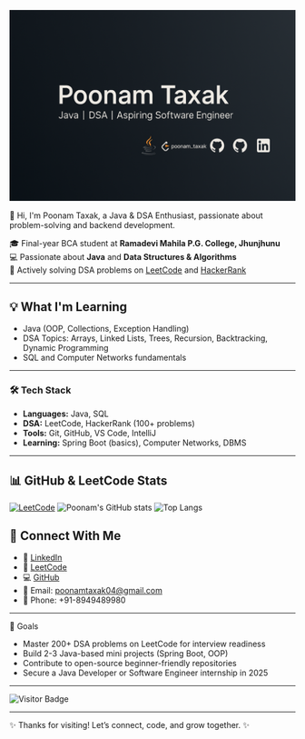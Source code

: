 ![Poonam's Banner](https://raw.githubusercontent.com/poonam04-taxak/poonam04-taxak/main/github_banner.png)





👋 Hi, I'm Poonam Taxak, a Java & DSA Enthusiast, passionate about problem-solving and backend development.

🎓 Final-year BCA student at **Ramadevi Mahila P.G. College, Jhunjhunu**  
💻 Passionate about **Java** and **Data Structures & Algorithms**  
🌱 Actively solving DSA problems on [LeetCode](https://leetcode.com/poonam_taxak) and [HackerRank](https://www.hackerrank.com/poonamtaxak04)

---

## 💡 What I'm Learning

- Java (OOP, Collections, Exception Handling)  
- DSA Topics: Arrays, Linked Lists, Trees, Recursion, Backtracking, Dynamic Programming  
- SQL and Computer Networks fundamentals  

---

### 🛠️ Tech Stack
- **Languages:** Java, SQL
- **DSA:** LeetCode, HackerRank (100+ problems)
- **Tools:** Git, GitHub, VS Code, IntelliJ
- **Learning:** Spring Boot (basics), Computer Networks, DBMS

 ---- 

 ## 📊 GitHub & LeetCode Stats

[![LeetCode](https://img.shields.io/badge/LeetCode-147%2B_solved-orange)](https://leetcode.com/poonam_taxak/)
![Poonam's GitHub stats](https://github-readme-stats.vercel.app/api?username=poonam04-taxak&show_icons=true&theme=tokyonight)
![Top Langs](https://github-readme-stats.vercel.app/api/top-langs/?username=poonam04-taxak&layout=compact&theme=tokyonight)



## 🔗 Connect With Me

- 💼 [LinkedIn](https://www.linkedin.com/in/poonam-taxak-b69822366)  
- 🧠 [LeetCode](https://leetcode.com/poonam_taxak)  
- 💻 [GitHub](https://github.com/poonam04-taxak)  
- 📧 Email: poonamtaxak04@gmail.com  
- 📱 Phone: +91-8949489980  

---



🎯 Goals
- Master 200+ DSA problems on LeetCode for interview readiness
- Build 2-3 Java-based mini projects (Spring Boot, OOP)
- Contribute to open-source beginner-friendly repositories
- Secure a Java Developer or Software Engineer internship in 2025

---

![Visitor Badge](https://komarev.com/ghpvc/?username=poonam04-taxak&label=Profile%20Views&color=0e75b6&style=flat)

---

✨ Thanks for visiting! Let’s connect, code, and grow together. ✨
